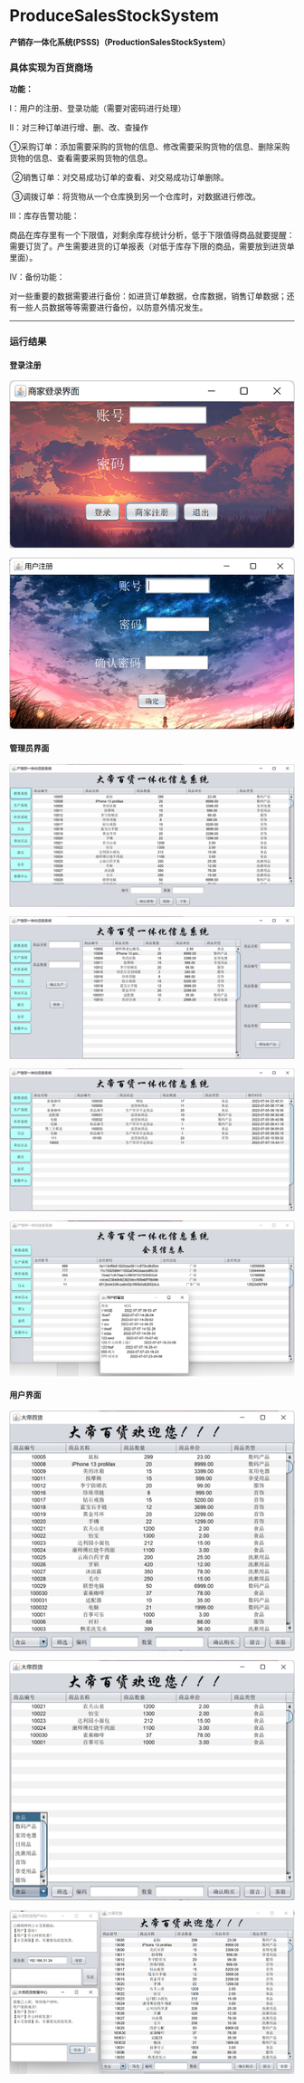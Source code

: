 # ProduceSalesStockSystem

**产销存一体化系统(PSSS)（ProductionSalesStockSystem）**

### **具体实现为百货商场**

**功能：**

 I：用户的注册、登录功能（需要对密码进行处理）

 II：对三种订单进行增、删、改、查操作

​		①采购订单：添加需要采购的货物的信息、修改需要采购货物的信息、删除采购货物的信息、查看需要采购货物的信息。

​		②销售订单：对交易成功订单的查看、对交易成功订单删除。

​		③调拨订单：将货物从一个仓库换到另一个仓库时，对数据进行修改。

III：库存告警功能：

​		商品在库存里有一个下限值，对剩余库存统计分析，低于下限值得商品就要提醒：需要订货了。产生需要进货的订单报表（对低于库存下限的商品，需要放到进货单里面）。

IV：备份功能：

​		对一些重要的数据需要进行备份：如进货订单数据，仓库数据，销售订单数据；还有一些人员数据等等需要进行备份，以防意外情况发生。

---

### 运行结果

#### 登录注册

![登录](imgs/Snipaste_2022-12-30_14-43-02.png)

![注册](imgs/Snipaste_2022-12-30_14-42-27.png)

#### 管理员界面

![](imgs/Snipaste_2022-12-30_14-49-57.png)

![](imgs/Snipaste_2022-12-30_14-50-07.png)

![](imgs/Snipaste_2022-12-30_14-50-30.png)

![](imgs/Snipaste_2022-12-30_14-51-20.png)

#### 用户界面

![](imgs/Snipaste_2022-12-30_14-47-18.png)

![](imgs/Snipaste_2022-12-30_14-47-42.png)

![](imgs/Snipaste_2022-12-30_14-55-49.png)
